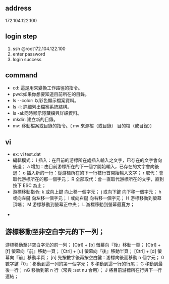 ## address
172.104.122.100
## login step
1. ssh @root172.104.122.100
2. enter password
3. login success
## command
* cd: 這是用來變換工作路徑的指令。
* pwd:如果你想要知道目前所在的目錄。
* ls --color: 以彩色顯示檔案資料。
* ls -l: 詳細列出檔案系統結構。
* ls -al:同時顯示隱藏檔與詳細資料。
* mkdir: 建立新的目錄。
* mv: 移動檔案或目錄的指令。( mv 來源檔（或目錄） 目的檔（或目錄）)
## vi
* ex: vi test.dat
* 編輯模式：
i
插入：在目前的游標所在處插入輸入之文字，已存在的文字會向後退；
a
增加：由目前游標所在的下一個字開始輸入，已存在的文字會向後退：
o
插入新的一行：從游標所在的下一行枝行首開始輸入文字；
r
取代：會取代游標所在的那一個字元；
R
全部取代：會一直取代游標所在的文字，直到按下 ESC 為止；
* 游標移動指令:
k  或向上鍵
向上移一個字元；
j  或向下鍵
向下移一個字元；
h  或向左鍵
向左移一個字元；
l  或向右鍵
向右移一個字元；
H
游標移動到螢幕頂端；
M
游標移動到螢幕正中央；
L
游標移動到螢幕最夏方；
+
游標移動至非空白字元的下一列；
-
游標移動至非空白字元的前一列；
[Ctrl] + [b]
螢幕向『後』移動一頁；
[Ctrl] + [f]
螢幕向『前』移動一頁；
[Ctrl] + [u]
螢幕向『後』移動半頁；
[Ctrl] + [d]
螢幕向『前』移動半頁；
[n]<space>
先按數字後再按空白鍵：游標向後面移動 n 個字元；
0
數字鍵『0』：移動到這一列的第一個字元；
$
移動到這一行的行尾；
G
移動到最後一行；
nG
移動到第 n 行（常與 :set nu 合用）；
J
將目前游標所在行與下一行連結；
